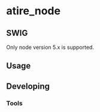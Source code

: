 

# atire_node

## SWIG

Only node version 5.x is supported.


## Usage



## Developing



### Tools


